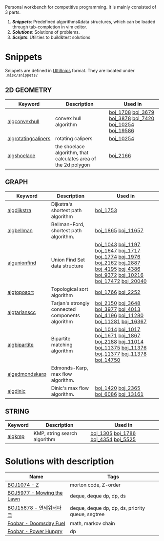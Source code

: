Personal workbench for competitive programming. 
It is mainly consisted of 3 parts.

1. ***Snippets***: Predefined algorithms&data structures, which can be loaded through tab-completion in vim editor.
2. ***Solutions***: Solutions of problems.
3. ***Scripts***: Utilities to build&test solutions

# Snippets
Snippets are defined in [UltiSnips](https://github.com/SirVer/ultisnips) format.
They are located under [`.misc/snippets/`](.misc/snippets/)

## 2D GEOMETRY
| Keyword | Description | Used in |
| ------- | ----------- | ------- |
| [algconvexhull](.misc/snippets/cpp_2d_geometry.snippets#L494) | convex hull algorithm | [boj_1708](boj_1708) [boj_3679](boj_3679) [boj_3878](boj_3878) [boj_7420](boj_7420) [boj_10254](boj_10254) [boj_19586](boj_19586) |
| [algrotatingcalipers](.misc/snippets/cpp_2d_geometry.snippets#L523) | rotating calipers | [boj_10254](boj_10254) |
| [algshoelace](.misc/snippets/cpp_2d_geometry.snippets#L555) | the shoelace algorithm, that calculates area of the 2d polygon | [boj_2166](boj_2166) |

## GRAPH
| Keyword | Description | Used in |
| ------- | ----------- | ------- |
| [algdijkstra](.misc/snippets/cpp_graph.snippets#L14) | Dijkstra's shortest path algorithm | [boj_1753](boj_1753) |
| [algbellman](.misc/snippets/cpp_graph.snippets#L89) | Bellman-Ford, shortest path algorithm. | [boj_1865](boj_1865) [boj_11657](boj_11657) |
| [algunionfind](.misc/snippets/cpp_graph.snippets#L228) | Union Find Set data structure | [boj_1043](boj_1043) [boj_1197](boj_1197) [boj_1647](boj_1647) [boj_1717](boj_1717) [boj_1774](boj_1774) [boj_1976](boj_1976) [boj_2162](boj_2162) [boj_2887](boj_2887) [boj_4195](boj_4195) [boj_4386](boj_4386) [boj_9372](boj_9372) [boj_10216](boj_10216) [boj_17472](boj_17472) [boj_20040](boj_20040) |
| [algtoposort](.misc/snippets/cpp_graph.snippets#L316) | Topological sort algorithm | [boj_1766](boj_1766) [boj_2252](boj_2252) |
| [algtarjanscc](.misc/snippets/cpp_graph.snippets#L451) | Tarjan's strongly connected components algorithm | [boj_2150](boj_2150) [boj_3648](boj_3648) [boj_3977](boj_3977) [boj_4013](boj_4013) [boj_4196](boj_4196) [boj_11280](boj_11280) [boj_11281](boj_11281) [boj_16367](boj_16367) |
| [algbipartite](.misc/snippets/cpp_graph.snippets#L530) | Bipartite matching algorithm | [boj_1014](boj_1014) [boj_1017](boj_1017) [boj_1671](boj_1671) [boj_1867](boj_1867) [boj_2188](boj_2188) [boj_11014](boj_11014) [boj_11375](boj_11375) [boj_11376](boj_11376) [boj_11377](boj_11377) [boj_11378](boj_11378) [boj_14750](boj_14750) |
| [algedmondskarp](.misc/snippets/cpp_graph.snippets#L588) | Edmonds-Karp, max flow algorithm. |  |
| [algdinic](.misc/snippets/cpp_graph.snippets#L771) | Dinic's max flow algorithm. | [boj_1420](boj_1420) [boj_2365](boj_2365) [boj_6086](boj_6086) [boj_13161](boj_13161) |

## STRING
| Keyword | Description | Used in |
| ------- | ----------- | ------- |
| [algkmp](.misc/snippets/cpp_string.snippets#L1) | KMP, string search algorithm | [boj_1305](boj_1305) [boj_1786](boj_1786) [boj_4354](boj_4354) [boj_5525](boj_5525) |


# Solutions with description
| Name | Tags |
| ---- | ---- |
| [BOJ1074 - Z](boj_1074) | morton code, Z-order |
| [BOJ5977 - Mowing the Lawn](boj_5977) | deque, deque dp, dp, ds |
| [BOJ15678 - 연세워터파크](boj_15678) | deque, deque dp, dp, ds, priority queue, segtree |
| [Foobar - Doomsday Fuel](foobar_doomsday-fuel) | math, markov chain |
| [Foobar - Power Hungry](foobar_power-hungry) | dp |

